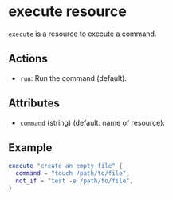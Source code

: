 # execute resource

`execute` is a resource to execute a command.

## Actions

* `run`: Run the command (default).

## Attributes

* `command` (string) (default: name of resource):

## Example

```lua
execute "create an empty file" {
  command = "touch /path/to/file",
  not_if = "test -e /path/to/file",
}
```
